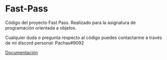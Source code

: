 # Fast-Pass

Código del proyecto Fast Pass. Realizado para la asignatura de programación orientada a objetos.

Cualquier duda o pregunta respecto al código puedes contactarme a través de mi discord personal: Pachas#9092


[Documentación](https://github.com/VictorFloresJuarez/Fast-Pass/blob/main/PyDoc/documentaci%C3%B3n.md)
